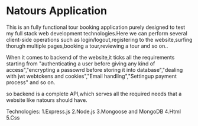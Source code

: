 # Natours Application

This is an fully functional tour booking application purely designed to test my full stack web development technologies.Here we can perform several client-side operations such as login/logout,registering to the website,surfing thorugh multiple pages,booking a tour,reviewing a tour and so on..

When it comes to backend of the website,it ticks all the requirements starting from "authenticating a user before giving any kind of access","encrypting a passowrd before storing it into database","dealing with jwt webtokens and cookies","Email handling","Settingup payment process" and so on.

so backend is a complete API,which serves all the required needs that a website like natours should have.

Technologies:
1.Express.js
2.Node.js
3.Mongoose and MongoDB
4.Html
5.Css
